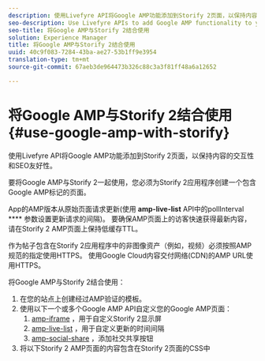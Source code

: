 ```yaml
---
description: 使用Livefyre API将Google AMP功能添加到Storify 2页面，以保持内容的交互性和SEO友好性。
seo-description: Use Livefyre APIs to add Google AMP functionality to your Storify 2 page to keep the content interactive and SEO-friendly.
seo-title: 将Google AMP与Storify 2结合使用
solution: Experience Manager
title: 将Google AMP与Storify 2结合使用
uuid: 40c9f083-7284-43ba-ae27-53b1ff9e3954
translation-type: tm+mt
source-git-commit: 67aeb3de964473b326c88c3a3f81ff48a6a12652

---
```



# 将Google AMP与Storify 2结合使用{#use-google-amp-with-storify}

使用Livefyre API将Google AMP功能添加到Storify 2页面，以保持内容的交互性和SEO友好性。

要将Google AMP与Storify 2一起使用，您必须为Storify 2应用程序创建一个包含Google AMP标记的页面。

App的AMP版本从原始页面请求更新(使用 **amp-live-list** API中的pollInterval **** 参数设置更新请求的间隔)。 要确保AMP页面上的访客快速获得最新内容，请在Storify 2 AMP页面上保持低缓存TTL。

作为帖子包含在Storify 2应用程序中的非图像资产（例如，视频）必须按照AMP规范的指定使用HTTPS。 使用Google Cloud内容交付网络(CDN)的AMP URL使用HTTPS。

将Google AMP与Storify 2结合使用：

1. 在您的站点上创建经过AMP验证的模板。
1. 使用以下一个或多个Google AMP API自定义您的Google AMP页面：
   1. [amp-iframe](https://www.ampproject.org/docs/reference/components/amp-iframe) ，用于自定义Storify 2显示屏
   1. [amp-live-list](https://www.ampproject.org/docs/reference/components/amp-live-list) ，用于自定义更新的时间间隔
   1. [amp-social-share](https://www.ampproject.org/docs/reference/components/amp-social-share) ，添加社交共享按钮
1. 将以下Storify 2 AMP页面的内容包含在Storify 2页面的CSS中 <style amp-custom> 标记： [https://cdn.livefyre.com/libs/liveblog-v2-component/amp.min.css](https://cdn.livefyre.com/libs/liveblog-v2-component/amp.min.css)
1. 将以下Storify 2 AMP标记API的内容包含到您的Google AMP模板中：其 `https://api.livefyre.com/app-service/v4/bootstrap/{{APP_ID}}/amp` 中{{APP_ID}}是Livefyre studio中Storify 2应用程序的应用程序ID。
   1. 唯一的查询参 **数是pollInterval**，这是应用程序检查更新的间隔（以毫秒为单位）。
   1. 该URL包含来自最近帖子（包括帖子、视频等）的内容
   1. 发布者页面需要像您希望更新Google AMP页面一样频繁地从此URL获取内容。

